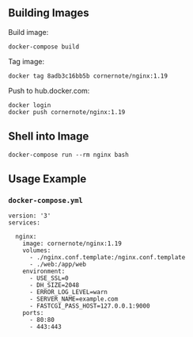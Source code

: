 ## Building Images

Build image:

```
docker-compose build
```

Tag image:

```
docker tag 8adb3c16bb5b cornernote/nginx:1.19
```

Push to hub.docker.com:

```
docker login
docker push cornernote/nginx:1.19
```

## Shell into Image

```
docker-compose run --rm nginx bash
```


## Usage Example

### `docker-compose.yml`

```
version: '3'
services:

  nginx:
    image: cornernote/nginx:1.19
    volumes:
      - ./nginx.conf.template:/nginx.conf.template
      - ./web:/app/web
    environment:
      - USE_SSL=0
      - DH_SIZE=2048
      - ERROR_LOG_LEVEL=warn
      - SERVER_NAME=example.com
      - FASTCGI_PASS_HOST=127.0.0.1:9000
    ports:
      - 80:80
      - 443:443
```

